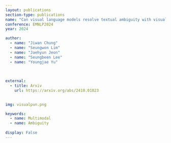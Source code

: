 ```yaml
---
layout: publications
section-type: publications
name: "Can visual language models resolve textual ambiguity with visual cues? Let visual puns tell you!"
conference: EMNLP2024
year: 2024

author:
  - name: "Jiwan Chung"
  - name: "Seungwon Lim"
  - name: "Jaehyun Jeon"
  - name: "Seungbeen Lee"
  - name: "Youngjae Yu"
  
  
  
external:
  - title: Arxiv
    url: https://arxiv.org/abs/2410.01023

  
img: visualpun.png

keywords:
  - name: Multimodal
  - name: Ambiguity
  
display: False
---
```


